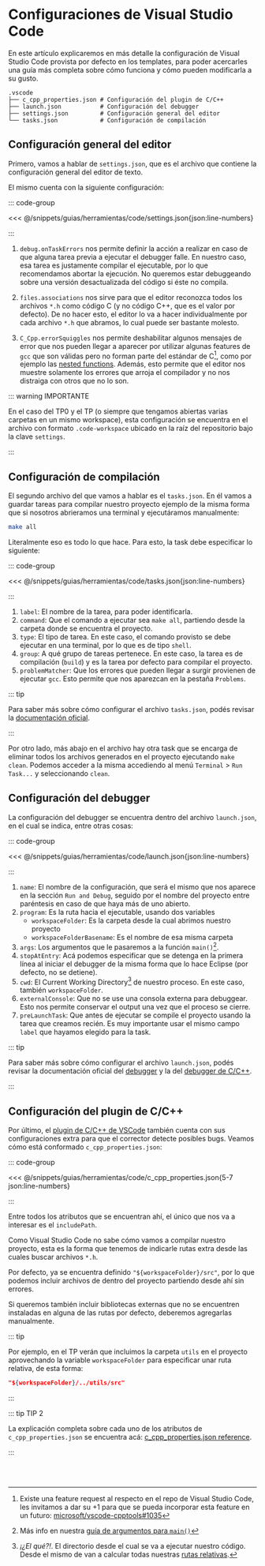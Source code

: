 # Configuraciones de Visual Studio Code

En este artículo explicaremos en más detalle la configuración de Visual Studio
Code provista por defecto en los templates, para poder acercarles una guía más
completa sobre cómo funciona y cómo pueden modificarla a su gusto.

```
.vscode
├── c_cpp_properties.json # Configuración del plugin de C/C++
├── launch.json           # Configuración del debugger
├── settings.json         # Configuración general del editor
└── tasks.json            # Configuración de compilación
```

## Configuración general del editor

Primero, vamos a hablar de `settings.json`, que es el archivo que contiene la
configuración general del editor de texto.

El mismo cuenta con la siguiente configuración:

::: code-group

<<< @/snippets/guias/herramientas/code/settings.json{json:line-numbers}

:::

1. `debug.onTaskErrors` nos permite definir la acción a realizar en caso de que
   alguna tarea previa a ejecutar el debugger falle. En nuestro caso, esa tarea
   es justamente compilar el ejecutable, por lo que recomendamos abortar la
   ejecución. No queremos estar debuggeando sobre una versión desactualizada del
   código si éste no compila.

2. `files.associations` nos sirve para que el editor reconozca todos los
   archivos `*.h` como código C (y no código C++, que es el valor por defecto).
   De no hacer esto, el editor lo va a hacer individualmente por cada archivo
   `*.h` que abramos, lo cual puede ser bastante molesto.

3. `C_Cpp.errorSquiggles` nos permite deshabilitar algunos mensajes de error que
   nos pueden llegar a aparecer por utilizar algunas features de `gcc` que son
   válidas pero no forman parte del estándar de C[^1], como por ejemplo las
   [nested functions](https://www.youtube.com/watch?v=1kYyxZXGjp0). Además, esto
   permite que el editor nos muestre solamente los errores que arroja el
   compilador y no nos distraiga con otros que no lo son.

::: warning IMPORTANTE

En el caso del TP0 y el TP (o siempre que tengamos abiertas varias carpetas en
un mismo workspace), esta configuración se encuentra en el archivo con formato
`.code-workspace` ubicado en la raíz del repositorio bajo la clave `settings`.

:::

## Configuración de compilación

El segundo archivo del que vamos a hablar es el `tasks.json`. En él vamos a
guardar tareas para compilar nuestro proyecto ejemplo de la misma forma que si
nosotros abrieramos una terminal y ejecutáramos manualmente:

```bash
make all
```

Literalmente eso es todo lo que hace. Para esto, la task debe especificar lo
siguiente:

::: code-group

<<< @/snippets/guias/herramientas/code/tasks.json{json:line-numbers}

:::

1. `label`: El nombre de la tarea, para poder identificarla.
2. `command`: Que el comando a ejecutar sea `make all`, partiendo desde la
   carpeta donde se encuentra el proyecto.
3. `type`: El tipo de tarea. En este caso, el comando provisto se debe ejecutar
   en una terminal, por lo que es de tipo `shell`.
4. `group`: A qué grupo de tareas pertenece. En este caso, la tarea es de
   compilación (`build`) y es la tarea por defecto para compilar el proyecto.
5. `problemMatcher`: Que los errores que pueden llegar a surgir provienen de
   ejecutar `gcc`. Esto permite que nos aparezcan en la pestaña `Problems`.

::: tip

Para saber más sobre cómo configurar el archivo `tasks.json`, podés revisar la
[documentación oficial](https://code.visualstudio.com/docs/editor/tasks#_custom-tasks).

:::

Por otro lado, más abajo en el archivo hay otra task que se encarga de eliminar
todos los archivos generados en el proyecto ejecutando `make clean`. Podemos
acceder a la misma accediendo al menú `Terminal` > `Run Task...` y seleccionando
`clean`.

## Configuración del debugger

La configuración del debugger se encuentra dentro del archivo `launch.json`, en
el cual se indica, entre otras cosas:

::: code-group

<<< @/snippets/guias/herramientas/code/launch.json{json:line-numbers}

:::

1. `name`: El nombre de la configuración, que será el mismo que nos aparece en
   la sección `Run and Debug`, seguido por el nombre del proyecto entre
   paréntesis en caso de que haya más de uno abierto.
2. `program`: Es la ruta hacia el ejecutable, usando dos variables
   - `workspaceFolder`: Es la carpeta desde la cual abrimos nuestro proyecto
   - `workspaceFolderBasename`: Es el nombre de esa misma carpeta
3. `args`: Los argumentos que le pasaremos a la función `main()`[^2].
4. `stopAtEntry`: Acá podemos especificar que se detenga en la primera línea al
   iniciar el debugger de la misma forma que lo hace Eclipse (por defecto, no se
   detiene).
5. `cwd`: El Current Working Directory[^3] de nuestro proceso. En este caso,
   también `workspaceFolder`.
6. `externalConsole`: Que no se use una consola externa para debuggear. Esto nos
   permite conservar el output una vez que el proceso se cierre.
7. `preLaunchTask`: Que antes de ejecutar se compile el proyecto usando la tarea
   que creamos recién. Es muy importante usar el mismo campo `label` que hayamos
   elegido para la task.

::: tip

Para saber más sobre cómo configurar el archivo `launch.json`, podés revisar la
documentación oficial del
[debugger](https://code.visualstudio.com/docs/editor/debugging#_launch-configurations)
y la del
[debugger de C/C++](https://code.visualstudio.com/docs/cpp/launch-json-reference).

:::

## Configuración del plugin de C/C++

Por último, el
[plugin de C/C++ de VSCode](https://marketplace.visualstudio.com/items?itemName=ms-vscode.cpptools)
también cuenta con sus configuraciones extra para que el corrector detecte
posibles bugs. Veamos cómo está conformado `c_cpp_properties.json`:

::: code-group

<<< @/snippets/guias/herramientas/code/c_cpp_properties.json{5-7 json:line-numbers}

:::

Entre todos los atributos que se encuentran ahí, el único que nos va a interesar
es el `includePath`.

Como Visual Studio Code no sabe cómo vamos a compilar nuestro proyecto, esta es
la forma que tenemos de indicarle rutas extra desde las cuales buscar archivos
`*.h`.

Por defecto, ya se encuentra definido `"${workspaceFolder}/src"`, por lo que
podemos incluir archivos de dentro del proyecto partiendo desde ahí sin errores.

Si queremos también incluir bibliotecas externas que no se encuentren instaladas
en alguna de las rutas por defecto, deberemos agregarlas manualmente.

::: tip

Por ejemplo, en el TP verán que incluimos la carpeta `utils` en el proyecto
aprovechando la variable `workspaceFolder` para especificar unar ruta relativa,
de esta forma:

```json
"${workspaceFolder}/../utils/src"
```

:::

::: tip TIP 2

La explicación completa sobre cada uno de los atributos de
`c_cpp_properties.json` se encuentra acá:
[c_cpp_properties.json reference](https://code.visualstudio.com/docs/cpp/c-cpp-properties-schema-reference).

:::

<br><br>

[^1]:
    Existe una feature request al respecto en el repo de Visual Studio Code, les
    invitamos a dar su +1 para que se pueda incorporar esta feature en un
    futuro:
    [microsoft/vscode-cpptools#1035](https://github.com/microsoft/vscode-cpptools/issues/1035)

[^2]:
    Más info en nuestra
    [guía de argumentos para `main()`](/guias/programacion/main)

[^3]:
    _¡¿El qué?!_. El directorio desde el cual se va a ejecutar nuestro código.
    Desde el mismo de van a calcular todas nuestras
    [rutas relativas](/guias/consola/rutas.html#current-working-directory).
